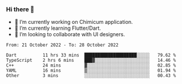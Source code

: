 ### Hi there 👋

<!--
**devcat37/devcat37** is a ✨ _special_ ✨ repository because its `README.md` (this file) appears on your GitHub profile.-->


- 🔭 I’m currently working on Chimicum application.
- 🌱 I’m currently learning Flutter/Dart.
- 👯 I’m looking to collaborate with UI designers.
<!-- - 🤔 I’m looking for help with ... -->

<!--START_SECTION:waka-->

```text
From: 21 October 2022 - To: 28 October 2022

Dart          11 hrs 33 mins  ████████████████████░░░░░   79.62 %
TypeScript    2 hrs 6 mins    ███▓░░░░░░░░░░░░░░░░░░░░░   14.46 %
C++           24 mins         ▓░░░░░░░░░░░░░░░░░░░░░░░░   02.85 %
YAML          16 mins         ▒░░░░░░░░░░░░░░░░░░░░░░░░   01.94 %
Other         3 mins          ░░░░░░░░░░░░░░░░░░░░░░░░░   00.43 %
```

<!--END_SECTION:waka-->
